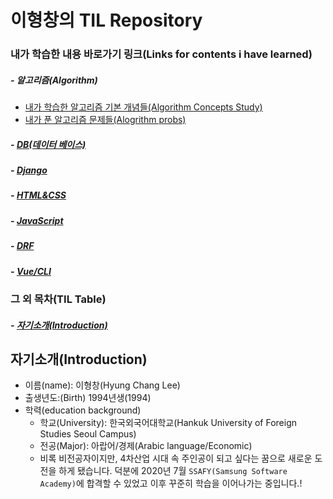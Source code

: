 # 이형창의 TIL Repository

### 내가 학습한 내용 바로가기 링크(Links for contents i have learned)

##### - 알고리즘(Algorithm)

- [내가 학습한 알고리즘 기본 개념들(Algorithm Concepts Study)](https://github.com/brotherspear1994/TIL/tree/master/%EC%95%8C%EA%B3%A0%EB%A6%AC%EC%A6%98(Algorithm)/%EC%95%8C%EA%B3%A0%EB%A6%AC%EC%A6%98%20%EA%B0%9C%EB%85%90)
- [내가 푼 알고리즘 문제들(Alogrithm probs)](https://github.com/brotherspear1994/TIL/tree/master/%EC%95%8C%EA%B3%A0%EB%A6%AC%EC%A6%98(Algorithm)/%EC%95%8C%EA%B3%A0%EB%A6%AC%EC%A6%98%20%EB%AC%B8%EC%A0%9C)

##### - [DB(데이터 베이스)](https://github.com/brotherspear1994/TIL/tree/master/DB(%EB%8D%B0%EC%9D%B4%ED%84%B0%EB%B2%A0%EC%9D%B4%EC%8A%A4)%20%EA%B8%B0%EC%B4%88#db%EB%8D%B0%EC%9D%B4%ED%84%B0-%EB%B2%A0%EC%9D%B4%EC%8A%A4-readme)

##### - [Django](https://github.com/brotherspear1994/TIL/tree/master/Django%20%EA%B8%B0%EC%B4%88%EA%B0%9C%EB%85%90(ManyToManyField%20%EA%B9%8C%EC%A7%80)#django-%EA%B8%B0%EC%B4%88%EA%B0%9C%EB%85%90-%ED%95%99%EC%8A%B5-readme)

##### - [HTML&CSS](https://github.com/brotherspear1994/TIL/tree/master/HTML%26CSS%20%EA%B8%B0%EC%B4%88#htmlcss-%EA%B8%B0%EC%B4%88-readme)

##### - [JavaScript](https://github.com/brotherspear1994/TIL/tree/master/JavaScript%20%EA%B8%B0%EC%B4%88#javascript-%EA%B8%B0%EC%B4%88-readme)

##### - [DRF](https://github.com/brotherspear1994/TIL/tree/master/drf%20%EA%B8%B0%EC%B4%88#drfdjango-restful-framework-readme)

##### - [Vue/CLI](https://github.com/brotherspear1994/TIL/tree/master/vue%20%EA%B8%B0%EC%B4%88#vuecli-%EA%B8%B0%EC%B4%88-readme)



### 그 외 목차(TIL Table)

##### - [자기소개(Introduction)](https://github.com/brotherspear1994/TIL/blob/master/README.md#%EC%9E%90%EA%B8%B0%EC%86%8C%EA%B0%9Cintroduction)



## 자기소개(Introduction)

- 이름(name): 이형창(Hyung Chang Lee)
- 출생년도:(Birth) 1994년생(1994)
- 학력(education background)
  - 학교(University): 한국외국어대학교(Hankuk University of Foreign Studies Seoul Campus)
  - 전공(Major): 아랍어/경제(Arabic language/Economic)
  - 비록 비전공자이지만, 4차산업 시대 속 주인공이 되고 싶다는 꿈으로 새로운 도전을 하게 됐습니다. 덕분에 2020년 7월 `SSAFY(Samsung Software Academy)`에 합격할 수 있었고 이후 꾸준히 학습을 이어나가는 중입니다.!
